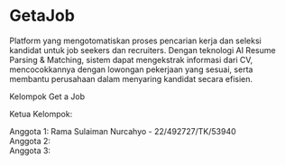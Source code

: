 # GetaJob

Platform yang mengotomatiskan proses pencarian kerja dan seleksi kandidat untuk job seekers dan recruiters. Dengan teknologi AI Resume Parsing &amp; Matching, sistem dapat mengekstrak informasi dari CV, mencocokkannya dengan lowongan pekerjaan yang sesuai, serta membantu perusahaan dalam menyaring kandidat secara efisien.

Kelompok Get a Job

Ketua Kelompok:   

Anggota 1: Rama Sulaiman Nurcahyo - 22/492727/TK/53940  
Anggota 2:   
Anggota 3:   
